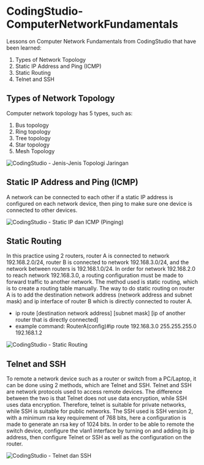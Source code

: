 # CodingStudio-ComputerNetworkFundamentals
Lessons on Computer Network Fundamentals from CodingStudio that have been learned:
1. Types of Network Topology
2. Static IP Address and Ping (ICMP)
3. Static Routing
4. Telnet and SSH

## Types of Network Topology
Computer network topology has 5 types, such as:
1. Bus topology
2. Ring topology
3. Tree topology
4. Star topology
5. Mesh Topology

![CodingStudio - Jenis-Jenis Topologi Jaringan](https://github.com/user-attachments/assets/7536e634-8e16-400b-84f6-e859251a0f2e)

## Static IP Address and Ping (ICMP)
A network can be connected to each other if a static IP address is configured on each network device, then ping to make sure one device is connected to other devices.

![CodingStudio - Static IP dan ICMP (Pinging)](https://github.com/user-attachments/assets/065238e0-1a3b-46e7-811b-2377bf828bce)

## Static Routing
In this practice using 2 routers, router A is connected to network 192.168.2.0/24, router B is connected to network 192.168.3.0/24, and the network between routers is 192.168.1.0/24. In order for network 192.168.2.0 to reach network 192.168.3.0, a routing configuration must be made to forward traffic to another network. The method used is static routing, which is to create a routing table manually. The way to do static routing on router A is to add the destination network address (network address and subnet mask) and ip interface of router B which is directly connected to router A.
- ip route [destination network address] [subnet mask] [ip of another router that is directly connected]
- example command: RouterA(config)#ip route 192.168.3.0 255.255.255.0 192.168.1.2

![CodingStudio - Static Routing](https://github.com/user-attachments/assets/122e67aa-a94e-4129-a12e-4a1d57b54ff4)

## Telnet and SSH
To remote a network device such as a router or switch from a PC/Laptop, it can be done using 2 methods, which are Telnet and SSH. Telnet and SSH are network protocols used to access remote devices. The difference between the two is that Telnet does not use data encryption, while SSH uses data encryption. Therefore, telnet is suitable for private networks, while SSH is suitable for public networks. The SSH used is SSH version 2, with a minimum rsa key requirement of 768 bits, here a configuration is made to generate an rsa key of 1024 bits. In order to be able to remote the switch device, configure the vlan1 interface by turning on and adding its ip address, then configure Telnet or SSH as well as the configuration on the router.

![CodingStudio - Telnet dan SSH](https://github.com/user-attachments/assets/c01b656c-235e-494e-96ff-339d4a96f845)
